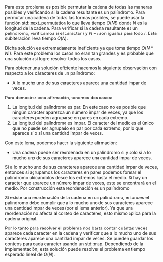 Para este problema es posible permutar la cadena de todas las maneras posibles y verificando si la cadena resultante es un palíndromo. Para permutar una cadena de todas las formas posibles, se puede usar la función std::next_permutation lo que lleva tiempo $O(N!)$ donde $N$ es la longitud de la cadena. Para verificar si la cadena resultante es un palíndromo, verificamos si el caracter $i$ y $N-i$ son iguales para todo $i$. Esta subiteración lleva tiempo $O(N)$.

Dicha solución es extremadamente ineficiente ya que toma tiempo $O(N * N!)$. Para este problema los casos no eran tan grandes y es probable que una solución así logre resolver todos los casos.

Para obtener una solución eficiente hacemos la siguiente observación con respecto a los cáracteres de un palíndromo: 
- A lo mucho uno de sus caracteres aparece una cantidad impar de veces.

Para demostrar esta afirmación, tenemos dos casos: 
1. La longitud del palíndromo es par. En este caso no es posible que ningún caracter aparezca un número impar de veces, ya que los caracteres pueden agruparse en pares en cada extremo.
2. La longitud del palíndromo es impar. El caracter del medio es el único que no puede ser agrupado en par por cada extremo, por lo que aparece sí o sí una cantidad impar de veces.

Con este lema, podemos hacer la siguiente afirmación: 
- Una cadena puede ser reordenada en un palíndromo si y solo si a lo mucho uno de sus caracteres aparece una cantidad impar de veces.

Si a lo mucho uno de sus caracteres aparece una cantidad impar de veces, entonces si agrupamos los caracteres en pares podemos formar el palíndromo ubicándolos desde los extremos hasta el medio. Si hay un caracter que aparece un número impar de veces, este se encontrará en el medio. Por construcción esta reordenación es un palíndromo.

Si existe una reordenación de la cadena en un palíndromo, entonces el palíndromo debe cumplir que a lo mucho uno de sus caracteres aparece una cantidad impar de veces (por el lema anterior). Ya que una reordenación no afecta al conteo de caracteres, esto mismo aplica para la cadena original.

Por lo tanto para resolver el problema nos basta contar cuántas veces aparece cada caracter en la cadena y verificar que a lo mucho uno de sus caracteres aparece una cantidad impar de veces. Se pueden guardar los conteos para cada caracter usando un std::map. Dependiendo de la implementación, esta solución puede resolver el problema en tiempo esperado lineal de $O(N)$.
